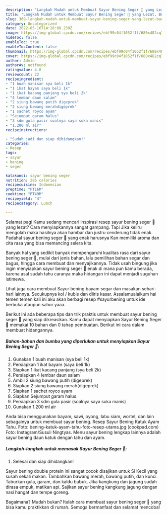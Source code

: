 ```yaml
---
description: "Langkah Mudah untuk Membuat Sayur Bening Seger 🍃 yang Lezat, Buat Buka Puasa Lezat Sekali"
title: "Langkah Mudah untuk Membuat Sayur Bening Seger 🍃 yang Lezat, Buat Buka Puasa Lezat Sekali"
slug: 369-langkah-mudah-untuk-membuat-sayur-bening-seger-yang-lezat-buat-buka-puasa-lezat-sekali
category: Uncategorized
date: 2022-05-16T14:28:08.230Z
image: https://img-global.cpcdn.com/recipes/ebf99c04f1052f1f/680x482cq70/sayur-bening-seger-foto-resep-utama.jpg
hideToc: false
enableToc: true
enableTocContent: false
thumbnail: https://img-global.cpcdn.com/recipes/ebf99c04f1052f1f/680x482cq70/sayur-bening-seger-foto-resep-utama.jpg
cover: https://img-global.cpcdn.com/recipes/ebf99c04f1052f1f/680x482cq70/sayur-bening-seger-foto-resep-utama.jpg
author: Admin
authorAv: notfound
ratingvalue: 4.8
reviewcount: 22
recipeingredient:
- "1 buah manisan sya beli 1k"
- "1 ikat bayam saya beli 1k"
- "1 ikat kacang panjang sya beli 2k"
- "4 lembar daun salam"
- "2 siung bawang putih digeprek"
- "2 siung bawang merahdigeprek"
- "1 sachet royco ayam"
- "Sejumput garam halus"
- "3 sdm gula pasir soalnya saya suka manis"
- "1.200 ml air"
recipeinstructions:

- "Sudah jadi dan siap dihidangkan!"
categories:
- Resep
tags:
- sayur
- bening
- seger

katakunci: sayur bening seger 
nutrition: 286 calories
recipecuisine: Indonesian
preptime: "PT16M"
cooktime: "PT49M"
recipeyield: "4"
recipecategory: Lunch

---
```



Selamat pagi Kamu sedang mencari inspirasi resep sayur bening seger 🍃 yang lezat? Cara menyiapkannya sangat gampang. Tapi Jika keliru mengolah maka hasilnya akan hambar dan justru cenderung tidak enak. Padahal sayur bening seger 🍃 yang enak harusnya Kan memiliki aroma dan cita rasa yang bisa memancing selera kita.


Banyak hal yang sedikit banyak mempengaruhi kualitas rasa dari sayur bening seger 🍃, mulai dari jenis bahan, lalu pemilihan bahan segar dan bagus, hingga cara membuat dan menyajikannya. Tidak usah bingung jika ingin menyiapkan sayur bening seger 🍃 enak di mana pun kamu berada, karena asal sudah tahu caranya maka hidangan ini dapat menjadi suguhan istimewa.

Lihat juga cara membuat Sayur bening bayam segar dan masakan sehari-hari lainnya. Secukupnya kol / kubis dan diiris kasar. Assalamualaikum hai temen temen kali ini aku akan berbagi resep #sayurbening untuk ide berbuka ataupun sahur yaaa.


Berikut ini ada beberapa tips dan trik praktis untuk membuat sayur bening seger 🍃 yang siap dikreasikan. Kamu dapat menyiapkan Sayur Bening Seger 🍃 memakai 10 bahan dan 0 tahap pembuatan. Berikut ini cara dalam membuat hidangannya.

<!--inarticleads1-->

##### Bahan-bahan dan bumbu yang diperlukan untuk menyiapkan Sayur Bening Seger 🍃:

1. Gunakan 1 buah manisan (sya beli 1k)
1. Persiapkan 1 ikat bayam (saya beli 1k)
1. Siapkan 1 ikat kacang panjang (sya beli 2k)
1. Persiapkan 4 lembar daun salam
1. Ambil 2 siung bawang putih (digeprek)
1. Siapkan 2 siung bawang merah(digeprek)
1. Siapkan 1 sachet royco ayam
1. Siapkan Sejumput garam halus
1. Persiapkan 3 sdm gula pasir (soalnya saya suka manis)
1. Gunakan 1.200 ml air


Anda bisa menggunakan bayam, sawi, oyong, labu siam, wortel, dan lain sebagainya untuk membuat sayur bening. Resep Sayur Bening Katuk Ayam Tahu. Foto: bening-katuk-ayam-tahu-foto-resep-utama.jpg (cookpad.com) Foto: Instagram/Susuli Ningtyas. Menu sayur bening lengkap lainnya adalah sayur bening daun katuk dengan tahu dan ayam. 

<!--inarticleads2-->

##### Langkah-langkah untuk memasak Sayur Bening Seger 🍃:


1. Selesai dan siap dihidangkan!

Sayur bening double protein ini sangat cocok disajikan untuk Si Kecil yang susah sekali makan. Tambahkan bawang merah, bawang putih, dan kunci. Taburkan gula, garam, dan kaldu bubuk. Jika kangkung dan jagung sudah dirasa empuk, matikan api. Sajikan sayur bening kangkung jagung dengan nasi hangat dan tempe goreng. 

Bagaimana? Mudah bukan? Itulah cara membuat sayur bening seger 🍃 yang bisa kamu praktikkan di rumah. Semoga bermanfaat dan selamat mencoba!

